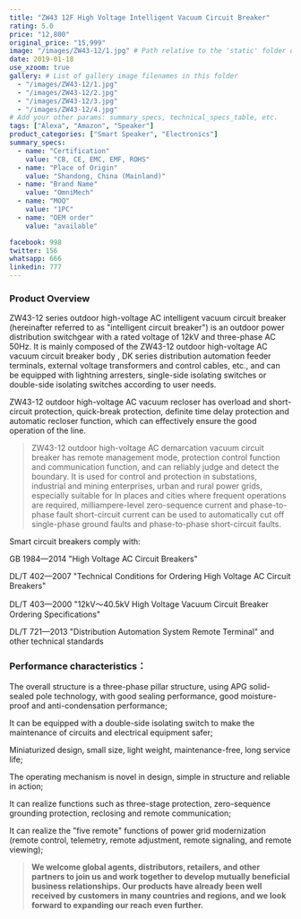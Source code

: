 ```yaml
---
title: "ZW43 12F High Voltage Intelligent Vacuum Circuit Breaker"
rating: 5.0
price: "12,800"
original_price: "15,999"
image: "/images/ZW43-12/1.jpg" # Path relative to the 'static' folder or use Hugo Pipes
date: 2019-01-18
use_xzoom: true
gallery: # List of gallery image filenames in this folder
  - "/images/ZW43-12/1.jpg"
  - "/images/ZW43-12/2.jpg"
  - "/images/ZW43-12/3.jpg"
  - "/images/ZW43-12/4.jpg"
# Add your other params: summary_specs, technical_specs_table, etc.
tags: ["Alexa", "Amazon", "Speaker"]
product_categories: ["Smart Speaker", "Electronics"]
summary_specs:
  - name: "Certification"
    value: "CB, CE, EMC, EMF, ROHS"
  - name: "Place of Origin"
    value: "Shandong, China (Mainland)"
  - name: "Brand Name"
    value: "OmniMech"
  - name: "MOQ"
    value: "1PC"
  - name: "OEM order"
    value: "available"

facebook: 998
twitter: 156
whatsapp: 666
linkedin: 777    
---
```


### Product Overview

ZW43-12 series outdoor high-voltage AC intelligent vacuum circuit breaker (hereinafter referred to as "intelligent circuit breaker") is an outdoor power distribution switchgear with a rated voltage of 12kV and three-phase AC 50Hz. It is mainly composed of the ZW43-12 outdoor high-voltage AC vacuum circuit breaker body , DK series distribution automation feeder terminals, external voltage transformers and control cables, etc., and can be equipped with lightning arresters, single-side isolating switches or double-side isolating switches according to user needs.

ZW43-12 outdoor high-voltage AC vacuum recloser has overload and short-circuit protection, quick-break protection, definite time delay protection and automatic recloser function, which can effectively ensure the good operation of the line.

> ZW43-12 outdoor high-voltage AC demarcation vacuum circuit breaker has remote management mode, protection control function and communication function, and can reliably judge and detect the boundary. It is used for control and protection in substations, industrial and mining enterprises, urban and rural power grids, especially suitable for In places and cities where frequent operations are required, milliampere-level zero-sequence current and phase-to-phase fault short-circuit current can be used to automatically cut off single-phase ground faults and phase-to-phase short-circuit faults.

Smart circuit breakers comply with:

GB 1984—2014 "High Voltage AC Circuit Breakers"

DL/T 402—2007 "Technical Conditions for Ordering High Voltage AC Circuit Breakers"

DL/T 403—2000 "12kV～40.5kV High Voltage Vacuum Circuit Breaker Ordering Specifications"

DL/T 721—2013 "Distribution Automation System Remote Terminal" and other technical standards
### Performance characteristics：

The overall structure is a three-phase pillar structure, using APG solid-sealed pole technology, with good sealing performance, good moisture-proof and anti-condensation performance;

It can be equipped with a double-side isolating switch to make the maintenance of circuits and electrical equipment safer;

Miniaturized design, small size, light weight, maintenance-free, long service life;

The operating mechanism is novel in design, simple in structure and reliable in action;

It can realize functions such as three-stage protection, zero-sequence grounding protection, reclosing and remote communication;

It can realize the "five remote" functions of power grid modernization (remote control, telemetry, remote adjustment, remote signaling, and remote viewing);



> **We welcome global agents, distributors, retailers, and other partners to join us and work together to develop mutually beneficial business relationships. Our products have already been well received by customers in many countries and regions, and we look forward to expanding our reach even further.**

